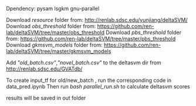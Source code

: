 Dpendency:
pysam
lsgkm
gnu-parallel

Download *resource* folder from: http://renlab.sdsc.edu/yunjiang/deltaSVM/
Download *obs_threshold* folder from: https://github.com/ren-lab/deltaSVM/tree/master/obs_threshold
Download *pbs_threshold* folder from: https://github.com/ren-lab/deltaSVM/tree/master/pbs_threshold
Download *gkmsvm_models* folder from: https://github.com/ren-lab/deltaSVM/tree/master/gkmsvm_models

Add *"old_batch.csv"*,*"novel_batch.csv"* to the deltasvm dir from http://renlab.sdsc.edu/GVATdb/

To create input_tf for old/new_batch , run the corresponding code in data_pred.ipynb
Then run *bash parallel_run.sh* to calculate deltasvm scores

results will be saved in out folder